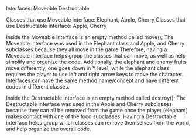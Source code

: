 
Interfaces: 
Moveable
Destructable

Classes that use Moveable interface: Elephant, Apple, Cherry
Classes that use Destructable interface: Apple, Cherry


Inside the Moveable interface is an empty method called move(); 
The Moveable interface was used in the Elephant class and Apple, and Cherry subclasses because they all move in the game
Therefore, having a Moveable interface helps group the classes that can move, as well as help simplify and organize the code. 
Additionally, the elephant and enemy fruits move differently, one goes down in Y level, while the elephant class requires the player to use left and right arrow keys to move the character. 
Interfaces can have the same method name/concept and have different codes in different classes. 

Inside the Destructable interface is an empty method called destroy();
The Destructable interface was used in the Apple and Cherry subclasses because they can all be removed from the game once the player (elephant) makes contact with one of the food subclasses.
Having a Destructable interface helps group which classes can remove themselves from the world, and help organize the overall code.









